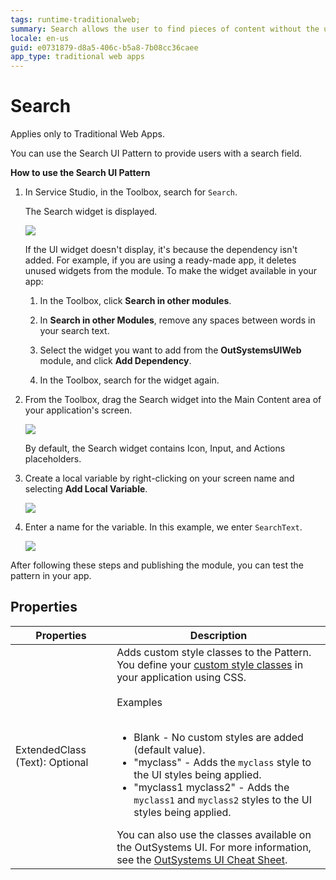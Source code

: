 ```yaml
---
tags: runtime-traditionalweb; 
summary: Search allows the user to find pieces of content without the use of navigation.
locale: en-us
guid: e0731879-d8a5-406c-b5a8-7b08cc36caee
app_type: traditional web apps
---
```


# Search

<div class="info" markdown="1">

Applies only to Traditional Web Apps.

</div>

You can use the Search UI Pattern to provide users with a search field.

**How to use the Search UI Pattern**

1. In Service Studio, in the Toolbox, search for `Search`.

    The Search widget is displayed.

    ![](<images/search-1-ss.png>)

    If the UI widget doesn't display, it's because the dependency isn't added. For example, if you are using a ready-made app, it deletes unused widgets from the module. To make the widget available in your app:

    1. In the Toolbox, click **Search in other modules**.

    1. In **Search in other Modules**, remove any spaces between words in your search text.
    
    1. Select the widget you want to add from the **OutSystemsUIWeb** module, and click **Add Dependency**. 
    
    1. In the Toolbox, search for the widget again.

1. From the Toolbox, drag the Search widget into the Main Content area of your application's screen.

    ![](<images/search-2-ss.png>)

    By default, the Search widget contains Icon, Input, and Actions placeholders.

1. Create a local variable by right-clicking on your screen name and selecting **Add Local Variable**.

    ![](<images/search-3-ss.png>)

1. Enter a name for the variable. In this example, we enter ``SearchText``.

   ![](images/search-4-ss.png)

After following these steps and publishing the module, you can test the pattern in your app.

## Properties

| **Properties** |  **Description** |  
|---|---|
| ExtendedClass (Text): Optional  |  Adds custom style classes to the Pattern. You define your [custom style classes](../../../look-feel/css.md) in your application using CSS.<br/><br/>Examples<br/><br/> <ul><li>Blank - No custom styles are added (default value).</li><li>"myclass" - Adds the ``myclass`` style to the UI styles being applied.</li><li>"myclass1 myclass2" - Adds the ``myclass1`` and ``myclass2`` styles to the UI styles being applied.</li></ul>You can also use the classes available on the OutSystems UI. For more information, see the [OutSystems UI Cheat Sheet](https://outsystemsui.outsystems.com/OutSystemsUIWebsite/CheatSheet). |

